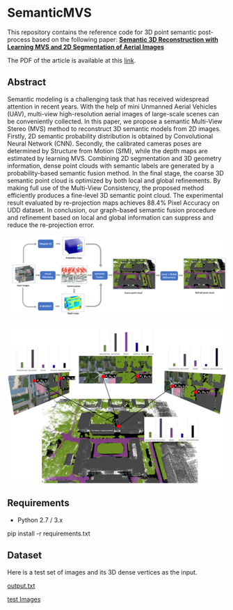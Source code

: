 # SemanticMVS

This repository contains the reference code for 3D point semantic post-process based on the following paper: [**Semantic 3D Reconstruction with Learning MVS and 2D Segmentation of Aerial Images**](https://www.mdpi.com/2076-3417/10/4/1275)

The PDF of the article is available at this [link](https://www.mdpi.com/2076-3417/10/4/1275/pdf).

## Abstract

Semantic modeling is a challenging task that has received widespread attention in recent years. With the help of mini Unmanned Aerial Vehicles (UAV), multi-view high-resolution aerial images of large-scale scenes can be conveniently collected. In this paper, we propose a semantic Multi-View Stereo (MVS) method to reconstruct 3D semantic models from 2D images. Firstly, 2D semantic probability distribution is obtained by Convolutional Neural Network (CNN). Secondly, the calibrated cameras poses are determined by Structure from Motion (SfM), while the depth maps are estimated by learning MVS. Combining 2D segmentation and 3D geometry information, dense point clouds with semantic labels are generated by a probability-based semantic fusion method. In the final stage, the coarse 3D semantic point cloud is optimized by both local and global refinements. By making full use of the Multi-View Consistency, the proposed method efficiently produces a fine-level 3D semantic point cloud. The experimental result evaluated by re-projection maps achieves 88.4% Pixel Accuracy on UDD dataset. In conclusion, our graph-based semantic fusion procedure and refinement based on local and global information can suppress and reduce the re-projection error. 

![pipeline](fig/pipeline.jpg)

![semanticfusion](fig/semanticfusion.jpg)


## Requirements

- Python 2.7 / 3.x

pip install -r requirements.txt

## Dataset

Here is a test set of images and its 3D dense vertices as the input.

[output.txt](https://drive.google.com/file/d/1uDi9g9tCDU4UuwJl1cv-7PrJzn_Ctc4C/view?usp=sharing)

[test Images](https://drive.google.com/file/d/1zio2ubkR-yPomp5n8zIvfDYB7S288rb4/view?usp=sharing)
